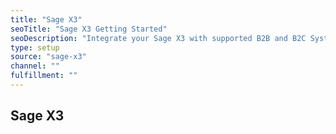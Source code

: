 ```yaml
---
title: "Sage X3"
seoTitle: "Sage X3 Getting Started"
seoDescription: "Integrate your Sage X3 with supported B2B and B2C Systems through Stock2Shop"
type: setup
source: "sage-x3"
channel: ""
fulfillment: ""
---
```


## Sage X3